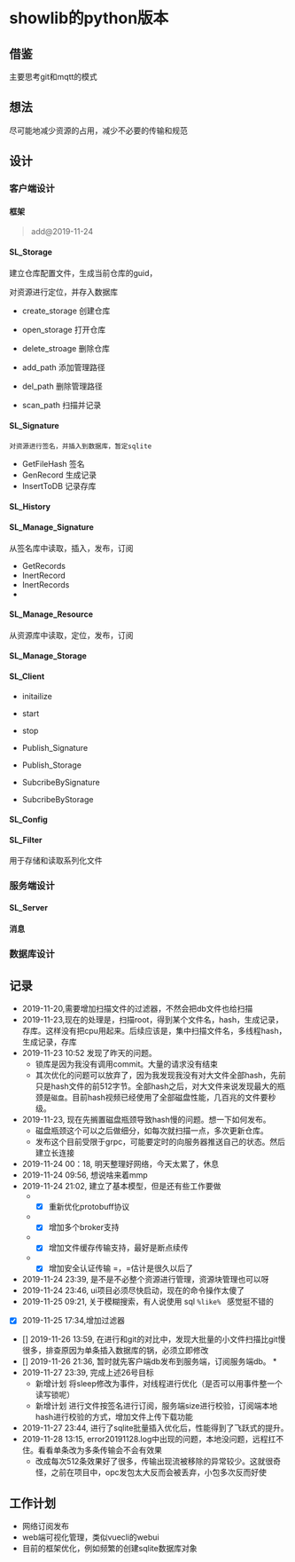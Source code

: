 # showlib的python版本

## 借鉴

主要思考git和mqtt的模式

## 想法

尽可能地减少资源的占用，减少不必要的传输和规范

## 设计

### 客户端设计
#### 框架 
>add@2019-11-24


#### SL_Storage

建立仓库配置文件，生成当前仓库的guid，

对资源进行定位，并存入数据库

* create_storage        创建仓库
* open_storage          打开仓库
* delete_stroage        删除仓库

* add_path              添加管理路径
* del_path              删除管理路径
* scan_path             扫描并记录

#### SL_Signature
    
    对资源进行签名，并插入到数据库，暂定sqlite

* GetFileHash   签名
* GenRecord     生成记录
* InsertToDB    记录存库

#### SL_History

#### SL_Manage_Signature

从签名库中读取，插入，发布，订阅

* GetRecords
* InertRecord
* InertRecords
* 

#### SL_Manage_Resource
从资源库中读取，定位，发布，订阅
#### SL_Manage_Storage

#### SL_Client

* initailize
* start
* stop

* Publish_Signature
* Publish_Storage
* SubcribeBySignature
* SubcribeByStorage

#### SL_Config

#### SL_Filter

用于存储和读取系列化文件

### 服务端设计

#### SL_Server

#### 消息

#### 
### 数据库设计

## 记录

* 2019-11-20,需要增加扫描文件的过滤器，不然会把db文件也给扫描
* 2019-11-23,现在的处理是，扫描root，得到某个文件名，hash，生成记录，存库。这样没有把cpu用起来。后续应该是，集中扫描文件名，多线程hash，生成记录，存库
* 2019-11-23 10:52 发现了昨天的问题。
    * 锁库是因为我没有调用commit。大量的请求没有结束
    * 其次优化的问题可以放弃了，因为我发现我没有对大文件全部hash，先前只是hash文件的前512字节。全部hash之后，对大文件来说发现最大的瓶颈是`磁盘`。目前hash视频已经使用了全部磁盘性能，几百兆的文件要秒级。
* 2019-11-23, 现在先搁置磁盘瓶颈导致hash慢的问题。想一下如何发布。
    * 磁盘瓶颈这个可以之后做细分，如每次就扫描一点，多次更新仓库。
    * 发布这个目前受限于grpc，可能要定时的向服务器推送自己的状态。然后建立长连接
* 2019-11-24 00：18, 明天整理好网络，今天太累了，休息
* 2019-11-24 09:56, 想说啥来着mmp
* 2019-11-24 21:02, 建立了基本模型，但是还有些工作要做
    *  - [x] 重新优化protobuff协议
    *  - [x] 增加多个broker支持
    *  - [x] 增加文件缓存传输支持，最好是断点续传
    *  - [x] 增加安全认证传输 =，=估计是很久以后了
* 2019-11-24 23:39, 是不是不必整个资源进行管理，资源块管理也可以呀
* 2019-11-24 23:46, ui项目必须尽快启动，现在的命令操作太傻了
* 2019-11-25 09:21, 关于模糊搜索，有人说使用 sql `%like% ` 感觉挺不错的
* [x] 2019-11-25 17:34,增加过滤器

* [] 2019-11-26 13:59, 在进行和git的对比中，发现大批量的小文件扫描比git慢很多，排查原因为单条插入数据库的锅，必须立即修改
* [] 2019-11-26 21:36, 暂时就先客户端db发布到服务端，订阅服务端db。
    * 
* 2019-11-27 23:39, 完成上述26号目标
    * 新增计划 将sleep修改为事件，对线程进行优化（是否可以用事件整一个读写锁呢）
    * 新增计划 进行文件按签名进行订阅，服务端size进行校验，订阅端本地hash进行校验的方式，增加文件上传下载功能
* 2019-11-27 23:44, 进行了sqlite批量插入优化后，性能得到了飞跃式的提升。
* 2019-11-28 13:15, error20191128.log中出现的问题，本地没问题，远程扛不住。看看单条改为多条传输会不会有效果
    * 改成每次512条效果好了很多，传输出现流被移除的异常较少。这就很奇怪，之前在项目中，opc发包太大反而会被丢弃，小包多次反而好使
## 工作计划

* 网络订阅发布
* web端可视化管理，类似vuecli的webui
* 目前的框架优化，例如频繁的创建sqlite数据库对象